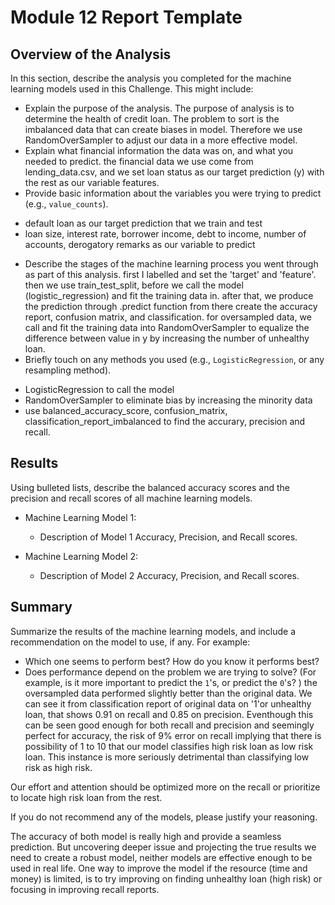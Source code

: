 # Module 12 Report Template

## Overview of the Analysis

In this section, describe the analysis you completed for the machine learning models used in this Challenge. This might include:

* Explain the purpose of the analysis.
The purpose of analysis is to determine the health of credit loan. The problem to sort is the imbalanced data that can create biases in model. Therefore we use RandomOverSampler to adjust our data in a more effective model.
* Explain what financial information the data was on, and what you needed to predict.
the financial data we use come from lending_data.csv, and we set loan status as our target prediction (y) with the rest as our variable features.  
* Provide basic information about the variables you were trying to predict (e.g., `value_counts`).
- default loan as our target prediction that we train and test
- loan size, interest rate, borrower income, debt to income, number of accounts, derogatory remarks as our variable to predict
* Describe the stages of the machine learning process you went through as part of this analysis.
first I labelled and set the 'target' and 'feature'. 
then we use train_test_split, before we call the model (logistic_regression) and fit the  training data in.
after that, we produce the prediction through .predict function
from there create the accuracy report, confusion matrix, and classification.
for oversampled data, we  call and fit the training data into RandomOverSampler to equalize the difference between value in y by increasing the number of unhealthy loan. 
* Briefly touch on any methods you used (e.g., `LogisticRegression`, or any resampling method).
- LogisticRegression to call the model
- RandomOverSampler to eliminate bias by increasing the minority data
- use balanced_accuracy_score, confusion_matrix, classification_report_imbalanced to find the accurary, precision and recall.
## Results

Using bulleted lists, describe the balanced accuracy scores and the precision and recall scores of all machine learning models.

* Machine Learning Model 1:
  * Description of Model 1 Accuracy, Precision, and Recall scores.



* Machine Learning Model 2:
  * Description of Model 2 Accuracy, Precision, and Recall scores.

## Summary

Summarize the results of the machine learning models, and include a recommendation on the model to use, if any. For example:
* Which one seems to perform best? How do you know it performs best?
* Does performance depend on the problem we are trying to solve? (For example, is it more important to predict the `1`'s, or predict the `0`'s? )
the oversampled data performed slightly better than the original data. We can see it from classification report of original data on '1'or unhealthy loan, that shows 0.91 on recall and 0.85 on precision. 
Eventhough this can be seen good enough for both recall and precision and seemingly perfect for accuracy, the risk of 9% error on recall implying that there is possibility of 1 to 10 that our model classifies high risk loan as low risk loan. This instance is more seriously detrimental than classifying low risk as high risk. 

Our effort and attention should be optimized more on the recall or prioritize to locate high risk loan from the rest. 

If you do not recommend any of the models, please justify your reasoning.

The accuracy of both model is really high and provide a seamless prediction. But uncovering deeper issue and projecting the true results we need to create a robust model, neither models are effective enough to be used in real life. One way to improve the model if the resource (time and money) is limited, is to try improving on finding unhealthy loan (high risk) or focusing in improving recall reports.
